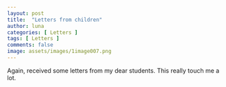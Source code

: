```yaml
---
layout: post
title:  "Letters from children"
author: luna
categories: [ Letters ]
tags: [ Letters ]
comments: false
image: assets/images/1image007.png
---
```


Again, received some letters from my dear students.
This really touch me a lot.
